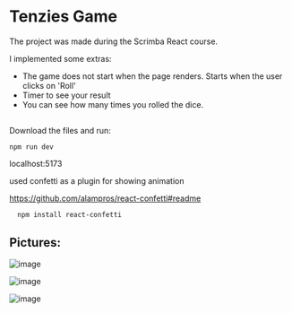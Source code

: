 # Tenzies Game
  The project was made during the Scrimba React course. 
  
  
I implemented some extras:
  - The game does not start when the page renders. Starts when the user clicks on 'Roll'
  - Timer to see your result
  - You can see how many times you rolled the dice.
    

##

Download the files and run:
```
npm run dev
```
localhost:5173



 used confetti as a plugin for showing animation
 
 https://github.com/alampros/react-confetti#readme
```
  npm install react-confetti
```


## Pictures:

![image](https://github.com/4balage4/tenzies-game/assets/115076678/8e9ffdc4-cfd5-45a4-b0e2-37373edacd5f)


![image](https://github.com/4balage4/tenzies-game/assets/115076678/78dd34d4-863d-413a-b731-ca2735d35c12)

![image](https://github.com/4balage4/tenzies-game/assets/115076678/17820325-b586-4a8a-ac24-96abde7847af)
